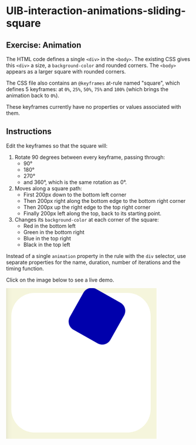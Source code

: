 # UIB-interaction-animations-sliding-square

## Exercise: Animation

The HTML code defines a single `<div>` in the `<body>`. The existing CSS gives this `<div>` a size, a `background-color` and rounded corners. The `<body>` appears as a larger square with rounded corners.

The CSS file also contains an `@keyframes` at-rule named "square", which defines 5 keyframes: at `0%`, `25%`, `50%`, `75%` and `100%` (which brings the animation back to `0%`).

These keyframes currently have no properties or values associated with them.

## Instructions

Edit the keyframes so that the square will:
1. Rotate 90 degrees between every keyframe, passing through:
   * 90°
   * 180°
   * 270°
   * and 360°, which is the same rotation as 0°.
2. Moves along a square path:
   * First 200px down to the bottom left corner
   * Then 200px right along the bottom edge to the bottom right corner
   * Then 200px up the right edge to the top right corner
   * Finally 200px left along the top, back to its starting point.
3. Changes its `background-color` at each corner of the square:
   * Red in the bottom left
   * Green in the bottom right
   * Blue in the top right
   * Black in the top left

Instead of a single `animation` property in the rule with the `div` selector, use separate properties for the name, duration, number of iterations and the timing function.

Click on the image below to see a live demo.

[![Sliding Square](img/sliding-square.png)](https://dciforks.github.io/UIB-interaction-animations-sliding-square/)
